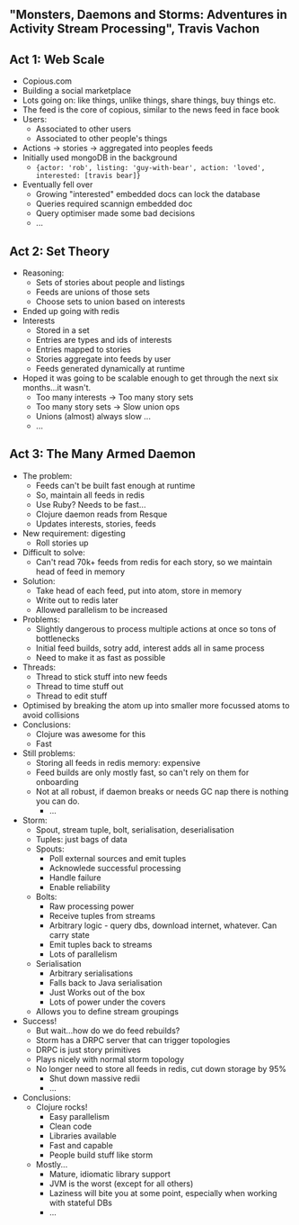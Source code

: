 ## "Monsters, Daemons and Storms: Adventures in Activity Stream Processing", Travis Vachon ##

## Act 1: Web Scale ##
* Copious.com
* Building a social marketplace
* Lots going on: like things, unlike things, share things, buy things
etc.
* The feed is the core of copious, similar to the news feed in face
book
* Users:
  * Associated to other users
  * Associated to other people's things
* Actions -> stories -> aggregated into peoples feeds
* Initially used mongoDB in the background
  * `{actor: 'rob', listing: 'guy-with-bear', action: 'loved',
    interested: [travis bear]}`
* Eventually fell over
  * Growing "interested" embedded docs can lock the database
  * Queries required scannign embedded doc
  * Query optimiser made some bad decisions
  * ...

## Act 2: Set Theory ##
* Reasoning:
  * Sets of stories about people and listings
  * Feeds are unions of those sets
  * Choose sets to union based on interests
* Ended up going with redis
* Interests
  * Stored in a set
  * Entries are types and ids of interests
  * Entries mapped to stories
  * Stories aggregate into feeds by user
  * Feeds generated dynamically at runtime
* Hoped it was going to be scalable enough to get through the next six
  months...it wasn't.
  * Too many interests -> Too many story sets
  * Too many story sets -> Slow union ops
  * Unions (almost) always slow ...
  * ...

## Act 3: The Many Armed Daemon ##
* The problem:
  * Feeds can't be built fast enough at runtime
  * So, maintain all feeds in redis
  * Use Ruby? Needs to be fast...
  * Clojure daemon reads from Resque
  * Updates interests, stories, feeds
* New requirement: digesting
  * Roll stories up
* Difficult to solve:
  * Can't read 70k+ feeds from redis for each story, so we maintain head
    of feed in memory
* Solution:
  * Take head of each feed, put into atom, store in memory
  * Write out to redis later
  * Allowed parallelism to be increased
* Problems:
  * Slightly dangerous to process multiple actions at once so tons of
    bottlenecks
  * Initial feed builds, sotry add, interest adds all in same process
  * Need to make it as fast as possible
* Threads:
  * Thread to stick stuff into new feeds
  * Thread to time stuff out
  * Thread to edit stuff
* Optimised by breaking the atom up into smaller more focussed atoms
  to avoid collisions
* Conclusions:
  * Clojure was awesome for this
  * Fast
* Still problems:
  * Storing all feeds in redis memory: expensive
  * Feed builds are only mostly fast, so can't rely on them for onboarding
  * Not at all robust, if daemon breaks or needs GC nap there is
    nothing you can do.
    * ...
* Storm:
  * Spout, stream tuple, bolt, serialisation, deserialisation
  * Tuples: just bags of data
  * Spouts:
    * Poll external sources and emit tuples
    * Acknowlede successful processing
    * Handle failure
    * Enable reliability
  * Bolts:
    * Raw processing power
    * Receive tuples from streams
    * Arbitrary logic - query dbs, download internet, whatever. Can carry
      state
    * Emit tuples back to streams
    * Lots of parallelism
  * Serialisation
    * Arbitrary serialisations
    * Falls back to Java serialisation
    * Just Works out of the box
    * Lots of power under the covers
  * Allows you to define stream groupings
* Success!
  * But wait...how do we do feed rebuilds?
  * Storm has a DRPC server that can trigger topologies
  * DRPC is just story primitives
  * Plays nicely with normal storm topology
  * No longer need to store all feeds in redis, cut down storage by
    95%
      * Shut down massive redii
      * ...
* Conclusions:
  * Clojure rocks!
    * Easy parallelism
    * Clean code
    * Libraries available
    * Fast and capable
    * People build stuff like storm
  * Mostly...
    * Mature, idiomatic library support
    * JVM is the worst (except for all others)
    * Laziness will bite you at some point, especially when working
      with stateful DBs
    * ...

